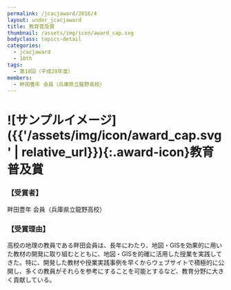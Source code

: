 ```yaml
---
permalink: /jcacjaward/2016/4
layout: under_jcacjaward
title: 教育普及賞
thumbnail: /assets/img/icon/award_cap.svg
bodyclass: topics-detail
categories:
  - jcacjaward
  - 10th
tags:
  - 第10回（平成28年度）
members:
  - 畔田豊年 会員（兵庫県立龍野高校）
---
```


# ![サンプルイメージ]({{'/assets/img/icon/award_cap.svg' | relative_url}}){:.award-icon}教育普及賞

### 【受賞者】

畔田豊年 会員（兵庫県立龍野高校）

### 【受賞理由】

高校の地理の教員である畔田会員は、長年にわたり、地図・GISを効果的に用いた教材の開発に取り組むとともに、地図・GISを的確に活用した授業を実践してきた。特に、開発した教材や授業実践事例を早くからウェブサイトで積極的に公開し、多くの教員がそれらを参考にすることを可能とするなど、教育分野に大きく貢献している。
